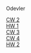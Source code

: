 Odevler

[CW 2](https://hasankagit.github.io/Odevler/Lab_2.html) <br>
[HW 1](https://hasankagit.github.io/Odevler/homework_1.html) <br>
[CW 3](https://hasankagit.github.io/Odevler/inspector.html) <br>
[CW 4](https://hasankagit.github.io/Odevler/index.html)<br>
[HW 2](https://hasankagit.github.io/Odevler/HW%202/Database.html)<br>

